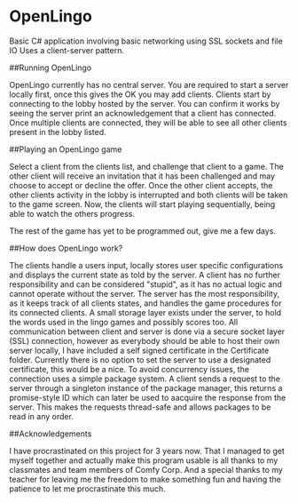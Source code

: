 # OpenLingo
Basic C# application involving basic networking using SSL sockets and file IO
Uses a client-server pattern.

##Running OpenLingo

OpenLingo currently has no central server.
You are required to start a server locally first, once this gives the OK you may add clients.
Clients start by connecting to the lobby hosted by the server. You can confirm it works by seeing the server
print an acknowledgement that a client has connected. Once multiple clients are connected, they will be able to see
all other clients present in the lobby listed.

##Playing an OpenLingo game

Select a client from the clients list, and challenge that client to a game.
The other client will receive an invitation that it has been challenged and may choose to accept or decline the offer.
Once the other client accepts, the other clients activity in the lobby is interrupted and both clients will be taken to the game screen.
Now, the clients will start playing sequentially, being able to watch the others progress. 

The rest of the game has yet to be programmed out, give me a few days.

##How does OpenLingo work?

The clients handle a users input, locally stores user specific configurations and displays the current state as told by the server. 
A client has no further responsibility and can be considered "stupid", as it has no actual logic and cannot operate without the server.
The server has the most responsibility, as it keeps track of all clients states, and handles the game procedures for its connected clients. 
A small storage layer exists under the server, to hold the words used in the lingo games and possibly scores too.
All communication between client and server is done via a secure socket layer (SSL) connection, however as everybody should be able to host their own server locally, I have included a self signed certificate in the Certificate folder. Currently there is no option to set the server to use a designated certificate, this would be a nice.
To avoid concurrency issues, the connection uses a simple package system. A client sends a request to the server through a singleton instance of the package manager, this returns a promise-style ID which can later be used to aacquire the response from the server. This makes the requests thread-safe and allows packages to be read in any order.

##Acknowledgements

I have procrastinated on this project for 3 years now. That I managed to get myself together and actually make this program usable is all thanks to my classmates and team members of Comfy Corp. And a special thanks to my teacher for leaving me the freedom to make something fun and having the patience to let me procrastinate this much.
